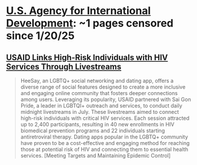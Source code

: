 



# [U.S. Agency for International Development](usaid.gov): ~1 pages censored since 1/20/25

## [USAID Links High-Risk Individuals with HIV Services Through Livestreams](https://www.usaid.gov/vietnam/news/aug-23-2024-usaid-links-high-risk-individuals-hiv-services-through-livestreams)


> HeeSay, an LGBTQ+ social networking and dating app, offers a diverse range of social features designed to create a more inclusive and engaging online community that fosters deeper connections among users. Leveraging its popularity, USAID partnered with Sai Gon Pride, a leader in LGBTQI+ outreach and services, to conduct daily midnight livestreams in July. These livestreams aimed to connect high-risk individuals with critical HIV services. Each session attracted up to 2,400 participants, resulting in 40 new enrollments in HIV biomedical prevention programs and 22 individuals starting antiretroviral therapy. Dating apps popular in the LGBTQ+ community have proven to be a cost-effective and engaging method for reaching those at potential risk of HIV and connecting them to essential health services. [Meeting Targets and Maintaining Epidemic Control]